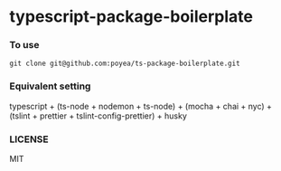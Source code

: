 # typescript-package-boilerplate

### To use
```
git clone git@github.com:poyea/ts-package-boilerplate.git
```

### Equivalent setting
typescript + (ts-node + nodemon + ts-node) + (mocha + chai + nyc) + (tslint + prettier + tslint-config-prettier) + husky

### LICENSE
MIT
